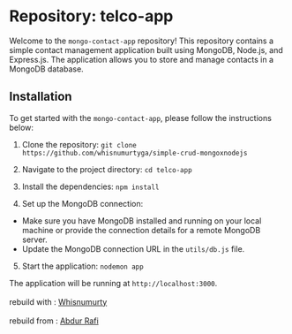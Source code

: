 # Repository: telco-app

Welcome to the `mongo-contact-app` repository! This repository contains a simple contact management application built using MongoDB, Node.js, and Express.js. The application allows you to store and manage contacts in a MongoDB database.

## Installation

To get started with the `mongo-contact-app`, please follow the instructions below:

1. Clone the repository:
`git clone https://github.com/whisnumurtyga/simple-crud-mongoxnodejs`

2. Navigate to the project directory:
`cd telco-app`

3. Install the dependencies:
`npm install`

4. Set up the MongoDB connection:

- Make sure you have MongoDB installed and running on your local machine or provide the connection details for a remote MongoDB server.
- Update the MongoDB connection URL in the `utils/db.js` file.

5. Start the application:
`nodemon app`


The application will be running at `http://localhost:3000`.  
<br>rebuild with : [Whisnumurty](https://github.com/whisnumurtyga/simple-crud-mongoxnodejs) <br>
<br>rebuild from : [Abdur Rafi](https://github.com/rafisr23/mongo-contact-app) <br>

